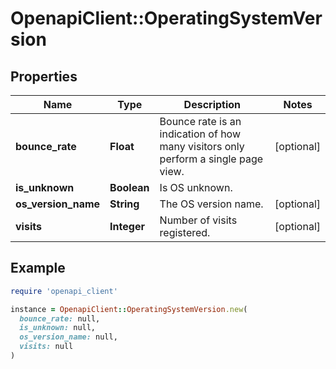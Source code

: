 # OpenapiClient::OperatingSystemVersion

## Properties

| Name | Type | Description | Notes |
| ---- | ---- | ----------- | ----- |
| **bounce_rate** | **Float** | Bounce rate is an indication of how many visitors only perform a single page view. | [optional] |
| **is_unknown** | **Boolean** | Is OS unknown. |  |
| **os_version_name** | **String** | The OS version name. | [optional] |
| **visits** | **Integer** | Number of visits registered. | [optional] |

## Example

```ruby
require 'openapi_client'

instance = OpenapiClient::OperatingSystemVersion.new(
  bounce_rate: null,
  is_unknown: null,
  os_version_name: null,
  visits: null
)
```

